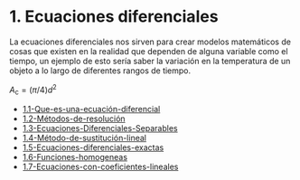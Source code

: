 # 1. Ecuaciones diferenciales

La ecuaciones diferenciales nos sirven para crear modelos matemáticos de
cosas que existen en la realidad que dependen de alguna variable como el
tiempo, un ejemplo de esto sería saber la variación en la temperatura de
un objeto a lo largo de diferentes rangos de tiempo.

*A*<sub>c</sub> = (*π*/4)*d*<sup>2</sup>



[comment]:STARTING_GENERATED_TOC

* [1.1-Que-es-una-ecuación-diferencial](<./content/1.1-Que-es-una-ecuación-diferencial.md>)
* [1.2-Métodos-de-resolución](<./content/1.2-Métodos-de-resolución.md>)
* [1.3-Ecuaciones-Diferenciales-Separables](<./content/1.3-Ecuaciones-Diferenciales-Separables.md>)
* [1.4-Método-de-sustitución-lineal](<./content/1.4-Método-de-sustitución-lineal.md>)
* [1.5-Ecuaciones-diferenciales-exactas](<./content/1.5-Ecuaciones-diferenciales-exactas.md>)
* [1.6-Funciones-homogeneas](<./content/1.6-Funciones-homogeneas.md>)
* [1.7-Ecuaciones-con-coeficientes-lineales](<./content/1.7-Ecuaciones-con-coeficientes-lineales.md>)

[comment]:ENDING_GENERATED_TOC
